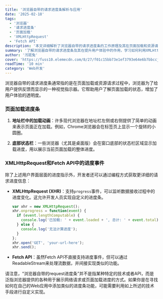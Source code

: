 ```yaml
---
title: '浏览器自带的请求进度条解析与应用'
date: '2025-02-18'
tags:
  - '浏览器'
  - '请求进度条'
  - '页面加载'
  - 'XMLHttpRequest'
  - 'Fetch API'
description: '本文详细解析了浏览器自带的请求进度条的工作原理及其在页面加载和资源请求中的应用，同时探讨了如何通过XMLHttpRequest和Fetch API实现自定义进度条。'
summary: '了解浏览器自带的请求进度条及其在提升用户体验中的作用，学习如何利用XMLHttpRequest和Fetch API编程实现自定义进度条。'
author: '污斑兔'
cover: 'https://fuss10.elemecdn.com/8/27/f01c15bb73e1ef3793e64e6b7bbccjpeg.jpeg'
readTime: '10 min'
category: 'Web开发'
---
```


浏览器自带的请求进度条通常指的是在页面加载或资源请求过程中，浏览器为了给用户提供反馈而显示的一种视觉指示器。它帮助用户了解页面加载的状态，增加了用户体验的透明度。

### 页面加载进度条

1. **地址栏中的加载动画**：许多现代浏览器在地址栏左侧或右侧提供了简单的动画来表示页面正在加载。例如，Chrome浏览器会在标签页上显示一个旋转的小圆圈。

2. **底部状态栏**：一些浏览器（尤其是桌面版）会在窗口底部的状态栏区域显示加载进度，用以展示当前页面加载的整体进度。

### XMLHttpRequest和Fetch API中的进度事件

除了上述用户界面层面的进度指示外，开发者还可以通过编程方式获取更详细的请求进度信息：

- **XMLHttpRequest (XHR)**：支持`progress`事件，可以监听数据接收过程中的进度变化。这允许开发人员实现自定义的进度条。
  
  ```javascript
  var xhr = new XMLHttpRequest();
  xhr.onprogress = function(event) {
    if (event.lengthComputable) {
      console.log('已加载: ' + event.loaded + ', 总计: ' + event.total);
    } else {
      console.log('无法计算进度');
    }
  };
  xhr.open('GET', 'your-url-here');
  xhr.send();
  ```

- **Fetch API**：虽然Fetch API不直接支持进度事件，但可以通过ReadableStream来处理流数据，并间接实现类似的功能。

请注意，“浏览器自带的request进度条”并不是指某种特定的技术或者API，而是泛指浏览器提供的各种用于展示网络请求或页面加载进度的方式。如果你是在寻找如何在自己的Web应用中添加类似的进度条功能，可能需要利用如上所述的技术手段进行自定义实现。